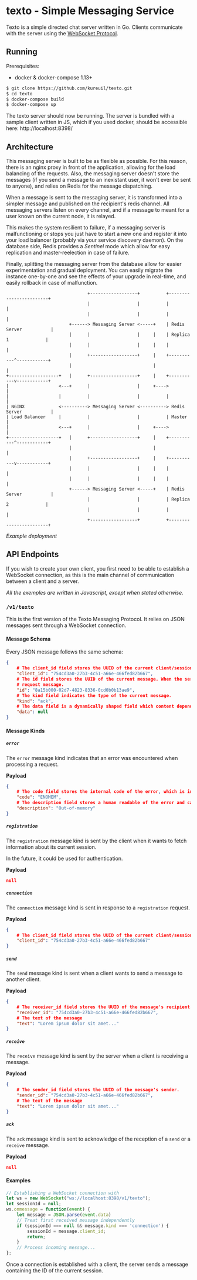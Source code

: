 # texto - Simple Messaging Service

Texto is a simple directed chat server written in Go. Clients communicate with the server using the
[WebSocket Protocol](http://tools.ietf.org/html/rfc6455).

## Running

Prerequisites:

* docker & docker-compose 1.13+

```bash
$ git clone https://github.com/kureuil/texto.git
$ cd texto
$ docker-compose build
$ docker-compose up
```

The texto server should now be running. The server is bundled with a sample client written in JS, which if you used
docker, should be accessible here: http://localhost:8398/

## Architecture

This messaging server is built to be as flexible as possible. For this reason, there is an nginx proxy in front of the
application, allowing for the load balancing of the requests. Also, the messaging server doesn't store the messages (if
you send a message to an inexistant user, it won't ever be sent to anyone), and relies on Redis for the message
dispatching.

When a message is sent to the messaging server, it is transformed into a simpler message and published on the
recipient's redis channel. All messaging servers listen on every channel, and if a message to meant for a user known on
the current node, it is relayed.

This makes the system resilient to failure, if a messaging server is malfunctioning or stops you just have to start a
new one and register it into your load balancer (probably via your service discovery daemon). On the database side,
Redis provides a *Sentinel* mode which allow for easy replication and master-reelection in case of failure.

Finally, splitting the messaging server from the database allow for easier experimentation and gradual deployment. You
can easily migrate the instance one-by-one and see the effects of your upgrade in real-time, and easily rollback in case
of malfunction.

```
                               +------------------+          +------------------------+
                               |                  |          |                        |
                               |                  |          |                        |
                        +------> Messaging Server <-----+    | Redis Server           |
                        |      |                  |     |    | Replica 1              |
                        |      |                  |     |    |                        |
                        |      +------------------+     |    +-----------^------------+
                        |                               |                |
+-------------------+   |      +------------------+     |    +-----------v------------+
|                   <---+      |                  |     +---->                        |
|                   |          |                  |          |                        |
| NGINX             <----------> Messaging Server <----------> Redis Server           |
| Load Balancer     |          |                  |          | Master                 |
|                   <---+      |                  |     +---->                        |
+-------------------+   |      +------------------+     |    +-----------^------------+
                        |                               |                |
                        |      +------------------+     |    +-----------v------------+
                        |      |                  |     |    |                        |
                        |      |                  |     |    |                        |
                        +------> Messaging Server <-----+    | Redis Server           |
                               |                  |          | Replica 2              |
                               |                  |          |                        |
                               +------------------+          +------------------------+
```
*Example deployment*

## API Endpoints

If you wish to create your own client, you first need to be able to establish a WebSocket connection, as this is the
main channel of communication between a client and a server.

*All the exemples are written in Javascript, except when stated otherwise.*

### `/v1/texto`

This is the first version of the Texto Messaging Protocol. It relies on JSON messages sent through a WebSocket
connection.

#### Message Schema

Every JSON message follows the same schema:
```json
{
    # The client_id field stores the UUID of the current client/session.
    "client_id": "754cd3a0-27b3-4c51-a66e-466fed82b667",
    # The id field stores the UUID of the current message. When the server sends a response, it will use the id of the
    # request message.
    "id": "8a15b000-02d7-4823-8336-0cd0b0b13ae9",
    # The kind field indicates the type of the current message.
    "kind": "ack",
    # The data field is a dynamically shaped field which content depends on the kind field.
    "data": null
}
```

#### Message Kinds

##### `error`

The `error` message kind indicates that an error was encountered when processing a request.

**Payload**
```json
{
    # The code field stores the internal code of the error, which is intended for programmatic use.
    "code": "ENOMEM",
    # The description field stores a human readable of the error and can be displayed safely to a user or logged.
    "description": "Out-of-memory"
}
```

##### `registration`

The `registration` message kind is sent by the client when it wants to fetch information about its current session.

In the future, it could be used for authentication.

**Payload**
```json
null
```

##### `connection`

The `connection` message kind is sent in response to a `registration` request.

**Payload**
```json
{
    # The client_id field stores the UUID of the current client/session.
    "client_id": "754cd3a0-27b3-4c51-a66e-466fed82b667"
}
```

##### `send`

The `send` message kind is sent when a client wants to send a message to another client.

**Payload**
```json
{
    # The receiver_id field stores the UUID of the message's recipient.
    "receiver_id": "754cd3a0-27b3-4c51-a66e-466fed82b667",
    # The text of the message
    "text": "Lorem ipsum dolor sit amet..."
}
```

##### `receive`

The `receive` message kind is sent by the server when a client is receiving a message.

**Payload**
```json
{
    # The sender_id field stores the UUID of the message's sender.
    "sender_id": "754cd3a0-27b3-4c51-a66e-466fed82b667",
    # The text of the message
    "text": "Lorem ipsum dolor sit amet..."
}
```

##### `ack`

The `ack` message kind is sent to acknowledge of the reception of a `send` or a `receive` message.

**Payload**
```json
null
```

#### Examples

```javascript
// Establishing a WebSocket connection with
let ws = new WebSocket("ws://localhost:8398/v1/texto");
let sessionId = null;
ws.onmessage = function(event) {
    let message = JSON.parse(event.data)
    // Treat first received message independently
    if (sessionId === null && message.kind === 'connection') {
        sessionId = message.client_id;
        return;
    }
    // Process incoming message...
};
```

Once a connection is established with a client, the server sends a message containing the ID of the current session.
